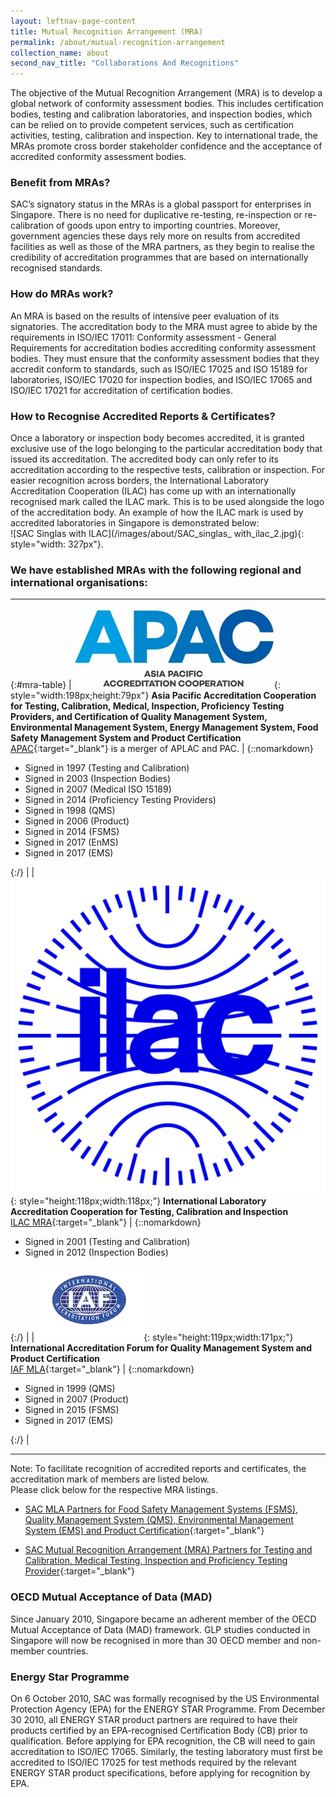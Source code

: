```yaml
---
layout: leftnav-page-content
title: Mutual Recognition Arrangement (MRA)
permalink: /about/mutual-recognition-arrangement
collection_name: about
second_nav_title: "Collaborations And Recognitions"
---
```


The objective of the Mutual Recognition Arrangement (MRA) is to develop a global network of conformity assessment bodies. This includes certification bodies, testing and calibration laboratories, and inspection bodies, which can be relied on to provide competent services, such as certification activities, testing, calibration and inspection. Key to international trade, the MRAs promote cross border stakeholder confidence and the acceptance of accredited conformity assessment bodies. 

### Benefit from MRAs?
SAC’s signatory status in the MRAs is a global passport for enterprises in Singapore. There is no need for duplicative re-testing, re-inspection or re-calibration of goods upon entry to importing countries. Moreover, government agencies these days rely more on results from accredited facilities as well as those of the MRA partners, as they begin to realise the credibility of accreditation programmes that are based on internationally recognised standards. 

### How do MRAs work?
An MRA is based on the results of intensive peer evaluation of its signatories. The accreditation body to the MRA must agree to abide by the requirements in ISO/IEC 17011: Conformity assessment - General Requirements for accreditation bodies accrediting conformity assessment bodies. They must ensure that the conformity assessment bodies that they accredit conform to standards, such as ISO/IEC 17025 and ISO 15189 for laboratories, ISO/IEC 17020 for inspection bodies, and ISO/IEC 17065 and ISO/IEC 17021 for accreditation of certification bodies.

### How to Recognise Accredited Reports & Certificates?
Once a laboratory or inspection body becomes accredited, it is granted exclusive use of the logo belonging to the particular accreditation body that issued its accreditation. The accredited body can only refer to its accreditation according to the respective tests, calibration or inspection. For easier recognition across borders, the International Laboratory Accreditation Cooperation (ILAC) has come up with an internationally recognised mark called the ILAC mark. This is to be used alongside the logo of the accreditation body. An example of how the ILAC mark is used by accredited laboratories in Singapore is demonstrated below:  
![SAC Singlas with ILAC](/images/about/SAC_singlas_ with_ilac_2.jpg){: style="width: 327px"}.

### We have established MRAs with the following regional and international organisations:

---

{:#mra-table}
| ![APAC Logo](/images/about/APAC_logo.jpg){: style="width:198px;height:79px"} **Asia Pacific Accreditation Cooperation for Testing, Calibration, Medical, Inspection, Proficiency Testing Providers, and Certification of Quality Management System, Environmental Management System, Energy Management System, Food Safety Management System and Product Certification** <br/>[APAC](https://www.apac-accreditation.org/){:target="_blank"} is a merger of APLAC and PAC. | {::nomarkdown}<ul><li>Signed in 1997 (Testing and Calibration)</li><li>Signed in 2003 (Inspection Bodies)</li><li>Signed in 2007 (Medical ISO 15189)</li><li>Signed in 2014 (Proficiency Testing Providers)</li><li>Signed in 1998 (QMS)</li><li>Signed in 2006 (Product)</li><li>Signed in 2014 (FSMS)</li><li>Signed in 2017 (EnMS)</li><li>Signed in 2017 (EMS)</li></ul>{:/} |
| ![ILAC Logo](/images/about/ILAC_logo.jpg){: style="height:118px;width:118px;"} **International Laboratory Accreditation Cooperation  for Testing, Calibration and Inspection** <br/>[ILAC MRA](http://www.ilac.org/about-ilac/){:target="_blank"} | {::nomarkdown}<ul><li>Signed in 2001 (Testing and Calibration)</li><li>Signed in 2012 (Inspection Bodies)</li></ul>{:/} |
| ![IAF Logo](/images/about/iaf.gif){: style="height:119px;width:171px;"} **International Accreditation Forum for Quality Management System and Product Certification** <br/>[IAF MLA](http://www.iaf.nu/){:target="_blank"} | {::nomarkdown}<ul><li>Signed in 1999 (QMS)</li><li>Signed in 2007 (Product)</li><li>Signed in 2015 (FSMS)</li><li>Signed in 2017 (EMS)</li></ul>{:/} |

---
Note: To facilitate recognition of accredited reports and certificates, the accreditation mark of members are listed below.  
Please click below for the respective MRA listings.

* [SAC MLA Partners for Food Safety Management Systems (FSMS), Quality Management System (QMS), Environmental Management System (EMS) and Product Certification](https://www.iaf.nu//articles/IAF_MEMBERS_SIGNATORIES/4){:target="_blank"}

* [SAC Mutual Recognition Arrangement (MRA) Partners for Testing and Calibration, Medical Testing, Inspection and Proficiency Testing Provider](https://ilac.org/signatory-search/){:target="_blank"}


### OECD Mutual Acceptance of Data (MAD)
Since January 2010, Singapore became an adherent member of the OECD Mutual Acceptance of Data (MAD) framework. GLP studies conducted in Singapore will now be recognised in more than 30 OECD member and non-member countries. 
 
### Energy Star Programme
On 6 October 2010, SAC was formally recognised by the US Environmental Protection Agency (EPA) for the ENERGY STAR Programme. From December 30 2010, all ENERGY STAR product partners are required to have their products certified by an EPA-recognised Certification Body (CB) prior to qualification. Before applying for EPA recognition, the CB will need to gain accreditation to ISO/IEC 17065. Similarly, the testing laboratory must first be accredited to ISO/IEC 17025 for test methods required by the relevant ENERGY STAR product specifications, before applying for recognition by EPA. 
